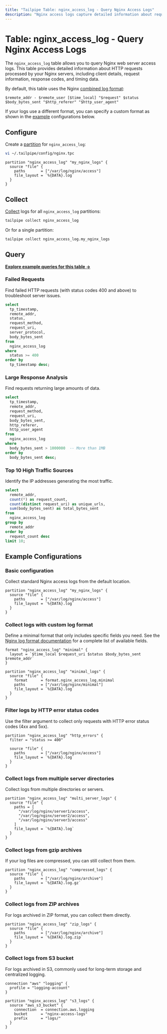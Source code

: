 ```yaml
---
title: "Tailpipe Table: nginx_access_log - Query Nginx Access Logs"
description: "Nginx access logs capture detailed information about requests processed by the Nginx web server. This table provides a structured representation of the log data, including request details, client information, response codes, and processing times."
---
```


# Table: nginx_access_log - Query Nginx Access Logs

The `nginx_access_log` table allows you to query Nginx web server access logs. This table provides detailed information about HTTP requests processed by your Nginx servers, including client details, request information, response codes, and timing data.

By default, this table uses the Nginx [combined log format](https://nginx.org/en/docs/http/ngx_http_log_module.html#access_log):

```
$remote_addr - $remote_user [$time_local] "$request" $status $body_bytes_sent "$http_referer" "$http_user_agent"
```

If your logs use a different format, you can specify a custom format as shown in the [example](https://hub.tailpipe.io/plugins/turbot/nginx/tables/nginx_access_log#collect-logs-with-custom-log-format) configurations below.

## Configure

Create a [partition](https://tailpipe.io/docs/manage/partition) for `nginx_access_log`:

```sh
vi ~/.tailpipe/config/nginx.tpc
```

```hcl
partition "nginx_access_log" "my_nginx_logs" {
  source "file" {
    paths       = ["/var/log/nginx/access"]
    file_layout = `%{DATA}.log`
  }
}
```

## Collect

[Collect](https://tailpipe.io/docs/manage/collection) logs for all `nginx_access_log` partitions:

```sh
tailpipe collect nginx_access_log
```

Or for a single partition:

```sh
tailpipe collect nginx_access_log.my_nginx_logs
```

## Query

**[Explore example queries for this table →](https://hub.tailpipe.io/plugins/turbot/nginx/queries/nginx_access_log)**

### Failed Requests

Find failed HTTP requests (with status codes 400 and above) to troubleshoot server issues.

```sql
select
  tp_timestamp,
  remote_addr,
  status,
  request_method,
  request_uri,
  server_protocol,
  body_bytes_sent
from
  nginx_access_log
where
  status >= 400
order by
  tp_timestamp desc;
```

### Large Response Analysis

Find requests returning large amounts of data.

```sql
select
  tp_timestamp,
  remote_addr,
  request_method,
  request_uri,
  body_bytes_sent,
  http_referer,
  http_user_agent
from
  nginx_access_log
where
  body_bytes_sent > 1000000  -- More than 1MB
order by
  body_bytes_sent desc;
```

### Top 10 High Traffic Sources

Identify the IP addresses generating the most traffic.

```sql
select
  remote_addr,
  count(*) as request_count,
  count(distinct request_uri) as unique_urls,
  sum(body_bytes_sent) as total_bytes_sent
from
  nginx_access_log
group by
  remote_addr
order by
  request_count desc
limit 10;
```

## Example Configurations

### Basic configuration

Collect standard Nginx access logs from the default location.

```hcl
partition "nginx_access_log" "my_nginx_logs" {
  source "file" {
    paths       = ["/var/log/nginx/access"]
    file_layout = `%{DATA}.log`
  }
}
```

### Collect logs with custom log format

Define a minimal format that only includes specific fields you need. See the [Nginx log format documentation](http://nginx.org/en/docs/http/ngx_http_log_module.html#log_format) for a complete list of available fields.

```hcl
format "nginx_access_log" "minimal" {
  layout = `$time_local $request_uri $status $body_bytes_sent $remote_addr`
}

partition "nginx_access_log" "minimal_logs" {
  source "file" {
    format      = format.nginx_access_log.minimal
    paths       = ["/var/log/nginx/minimal"]
    file_layout = `%{DATA}.log`
  }
}
```

### Filter logs by HTTP error status codes

Use the filter argument to collect only requests with HTTP error status codes (4xx and 5xx).

```hcl
partition "nginx_access_log" "http_errors" {
  filter = "status >= 400"
  
  source "file" {
    paths       = ["/var/log/nginx/access"]
    file_layout = `%{DATA}.log`
  }
}
```

### Collect logs from multiple server directories

Collect logs from multiple directories or servers.

```hcl
partition "nginx_access_log" "multi_server_logs" {
  source "file" {
    paths = [
      "/var/log/nginx/server1/access",
      "/var/log/nginx/server2/access",
      "/var/log/nginx/server3/access"
    ]
    file_layout = `%{DATA}.log`
  }
}
```

### Collect logs from gzip archives

If your log files are compressed, you can still collect from them.

```hcl
partition "nginx_access_log" "compressed_logs" {
  source "file" {
    paths       = ["/var/log/nginx/archive"]
    file_layout = `%{DATA}.log.gz`
  }
}
```

### Collect logs from ZIP archives

For logs archived in ZIP format, you can collect them directly.

```hcl
partition "nginx_access_log" "zip_logs" {
  source "file" {
    paths       = ["/var/log/nginx/archive"]
    file_layout = `%{DATA}.log.zip`
  }
}
```

### Collect logs from S3 bucket

For logs archived in S3, commonly used for long-term storage and centralized logging.

```hcl
connection "aws" "logging" {
  profile = "logging-account"
}

partition "nginx_access_log" "s3_logs" {
  source "aws_s3_bucket" {
    connection  = connection.aws.logging
    bucket      = "nginx-access-logs"
    prefix      = "logs/"
  }
}
```


